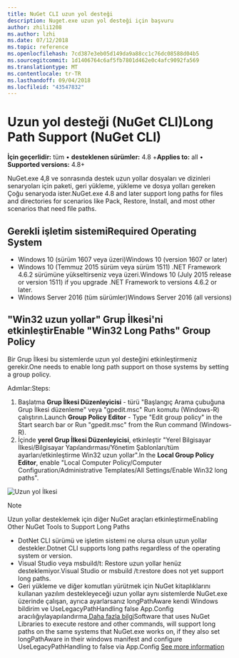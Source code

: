 ```yaml
---
title: NuGet CLI uzun yol desteği
description: Nuget.exe uzun yol desteği için başvuru
author: zhili1208
ms.author: lzhi
ms.date: 07/12/2018
ms.topic: reference
ms.openlocfilehash: 7cd387e3eb05d149da9a88cc1c76dc08588d04b5
ms.sourcegitcommit: 1d1406764c6af5fb7801d462e0c4afc9092fa569
ms.translationtype: MT
ms.contentlocale: tr-TR
ms.lasthandoff: 09/04/2018
ms.locfileid: "43547832"
---
```

# <a name="long-path-support-nuget-cli"></a><span data-ttu-id="39c5a-103">Uzun yol desteği (NuGet CLI)</span><span class="sxs-lookup"><span data-stu-id="39c5a-103">Long Path Support (NuGet CLI)</span></span>

<span data-ttu-id="39c5a-104">**İçin geçerlidir:** tüm &bullet; **desteklenen sürümler:** 4.8 +</span><span class="sxs-lookup"><span data-stu-id="39c5a-104">**Applies to:** all &bullet; **Supported versions:** 4.8+</span></span>

<span data-ttu-id="39c5a-105">NuGet.exe 4,8 ve sonrasında destek uzun yollar dosyaları ve dizinleri senaryoları için paketi, geri yükleme, yükleme ve dosya yolları gereken Çoğu senaryoda ister.</span><span class="sxs-lookup"><span data-stu-id="39c5a-105">NuGet.exe 4.8 and later support long paths for files and directories for scenarios like Pack, Restore, Install, and most other scenarios that need file paths.</span></span>

## <a name="required-operating-system"></a><span data-ttu-id="39c5a-106">Gerekli işletim sistemi</span><span class="sxs-lookup"><span data-stu-id="39c5a-106">Required Operating System</span></span>

-   <span data-ttu-id="39c5a-107">Windows 10 (sürüm 1607 veya üzeri)</span><span class="sxs-lookup"><span data-stu-id="39c5a-107">Windows 10 (version 1607 or later)</span></span>
-   <span data-ttu-id="39c5a-108">Windows 10 (Temmuz 2015 sürüm veya sürüm 1511) .NET Framework 4.6.2 sürümüne yükseltirseniz veya üzeri.</span><span class="sxs-lookup"><span data-stu-id="39c5a-108">Windows 10 (July 2015 release or version 1511) if you upgrade .NET Framework to versions 4.6.2 or later.</span></span>
-   <span data-ttu-id="39c5a-109">Windows Server 2016 (tüm sürümler)</span><span class="sxs-lookup"><span data-stu-id="39c5a-109">Windows Server 2016 (all versions)</span></span>

## <a name="enable-win32-long-paths-group-policy"></a><span data-ttu-id="39c5a-110">"Win32 uzun yollar" Grup İlkesi'ni etkinleştir</span><span class="sxs-lookup"><span data-stu-id="39c5a-110">Enable "Win32 Long Paths" Group Policy</span></span>

<span data-ttu-id="39c5a-111">Bir Grup İlkesi bu sistemlerde uzun yol desteğini etkinleştirmeniz gerekir.</span><span class="sxs-lookup"><span data-stu-id="39c5a-111">One needs to enable long path support on those systems by setting a group policy.</span></span>

<span data-ttu-id="39c5a-112">Adımlar:</span><span class="sxs-lookup"><span data-stu-id="39c5a-112">Steps:</span></span>
1. <span data-ttu-id="39c5a-113">Başlatma **Grup İlkesi Düzenleyicisi** - türü "Başlangıç Arama çubuğuna Grup İlkesi düzenleme" veya "gpedit.msc" Run komutu (Windows-R) çalıştırın.</span><span class="sxs-lookup"><span data-stu-id="39c5a-113">Launch **Group Policy Editor** - Type "Edit group policy" in the Start search bar or Run "gpedit.msc" from the Run command (Windows-R).</span></span>
2. <span data-ttu-id="39c5a-114">İçinde **yerel Grup İlkesi Düzenleyicisi**, etkinleştir "Yerel Bilgisayar İlkesi/Bilgisayar Yapılandırması/Yönetim Şablonları/tüm ayarları/etkinleştirme Win32 uzun yollar".</span><span class="sxs-lookup"><span data-stu-id="39c5a-114">In the **Local Group Policy Editor**, enable "Local Computer Policy/Computer Configuration/Administrative Templates/All Settings/Enable Win32 long paths".</span></span>

![Uzun yol İlkesi](media/LongPathPolicy.png)


> [!Note]
> <span data-ttu-id="39c5a-116">Uzun yollar desteklemek için diğer NuGet araçları etkinleştirme</span><span class="sxs-lookup"><span data-stu-id="39c5a-116">Enabling Other NuGet Tools to Support Long Paths</span></span>
>
> -   <span data-ttu-id="39c5a-117">DotNet CLI sürümü ve işletim sistemi ne olursa olsun uzun yollar destekler.</span><span class="sxs-lookup"><span data-stu-id="39c5a-117">Dotnet CLI supports long paths regardless of the operating system or version.</span></span>
> -   <span data-ttu-id="39c5a-118">Visual Studio veya msbuild/t: Restore uzun yollar henüz desteklemiyor.</span><span class="sxs-lookup"><span data-stu-id="39c5a-118">Visual Studio or msbuild /t:restore does not yet support long paths.</span></span>
> -   <span data-ttu-id="39c5a-119">Geri yükleme ve diğer komutları yürütmek için NuGet kitaplıklarını kullanan yazılım destekleyeceği uzun yollar aynı sistemlerde NuGet.exe üzerinde çalışan, ayrıca ayarlarsanız longPathAware kendi Windows bildirim ve UseLegacyPathHandling false App.Config aracılığıylayapılandırma[ Daha fazla bilgi](https://blogs.msdn.microsoft.com/jeremykuhne/2016/07/30/net-4-6-2-and-long-paths-on-windows-10/)</span><span class="sxs-lookup"><span data-stu-id="39c5a-119">Software that uses NuGet Libraries to execute restore and other commands, will support long paths on the same systems that NuGet.exe works on, if they also set longPathAware in their windows manifest and configure UseLegacyPathHandling to false via App.Config [See more information](https://blogs.msdn.microsoft.com/jeremykuhne/2016/07/30/net-4-6-2-and-long-paths-on-windows-10/)</span></span>

